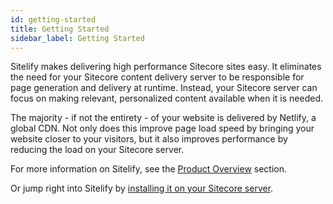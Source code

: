 ```yaml
---
id: getting-started
title: Getting Started
sidebar_label: Getting Started
---
```


Sitelify makes delivering high performance Sitecore sites easy. It eliminates the need for your Sitecore content delivery server to be responsible for page generation and delivery at runtime. Instead, your Sitecore server can focus on making relevant, personalized content available when it is needed.

The majority - if not the entirety - of your website is delivered by Netlify, a global CDN. Not only does this improve page load speed by bringing your website closer to your visitors, but it also improves performance by reducing the load on your Sitecore server.

For more information on Sitelify, see the [Product Overview](product-overview.md) section.

Or jump right into Sitelify by [installing it on your Sitecore server](install.md).